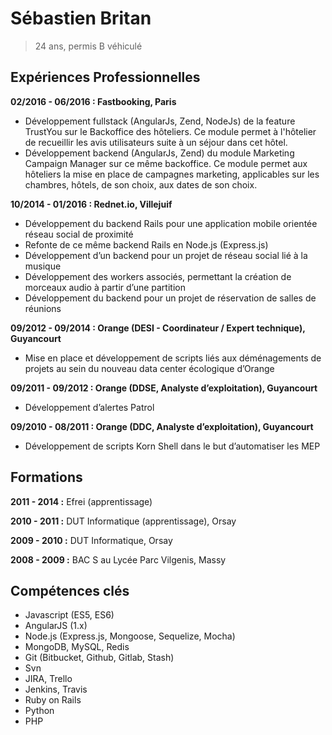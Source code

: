 Sébastien Britan
================

> 24 ans, permis B véhiculé

Expériences Professionnelles
----------------------------
**02/2016 - 06/2016 : Fastbooking, Paris**
  - Développement fullstack (AngularJs, Zend, NodeJs) de la feature TrustYou sur le Backoffice des hôteliers. Ce module permet à l'hôtelier de recueillir les avis utilisateurs suite à un séjour dans cet hôtel.
  - Développement backend (AngularJs, Zend) du module Marketing Campaign Manager sur ce même backoffice. Ce module permet aux hôteliers la mise en place de campagnes marketing, applicables sur les chambres, hôtels, de son choix, aux dates de son choix.

**10/2014 - 01/2016 : Rednet.io, Villejuif**

  - Développement du backend Rails pour une application mobile orientée réseau social de proximité
  - Refonte de ce même backend Rails en Node.js (Express.js)
  - Développement d’un backend pour un projet de réseau social lié à la musique
  - Développement des workers associés, permettant la création de morceaux audio à partir d’une partition
  - Développement du backend pour un projet de réservation de salles de réunions

**09/2012 - 09/2014 : Orange (DESI - Coordinateur / Expert technique), Guyancourt**

  - Mise en place et développement de scripts liés aux déménagements de projets au sein du nouveau data center écologique d’Orange

**09/2011 - 09/2012 : Orange (DDSE, Analyste d’exploitation), Guyancourt**

  - Développement d’alertes Patrol

**09/2010 - 08/2011 : Orange (DDC, Analyste d’exploitation), Guyancourt**

  - Développement de scripts Korn Shell dans le but d’automatiser les MEP


Formations
----------

**2011 - 2014 :** Efrei (apprentissage)

**2010 - 2011 :** DUT Informatique (apprentissage), Orsay

**2009 - 2010 :** DUT Informatique, Orsay

**2008 - 2009 :** BAC S au Lycée Parc Vilgenis, Massy

Compétences clés
----------------

  - Javascript (ES5, ES6)
  - AngularJS (1.x)
  - Node.js (Express.js, Mongoose, Sequelize, Mocha)
  - MongoDB, MySQL, Redis
  - Git (Bitbucket, Github, Gitlab, Stash)
  - Svn
  - JIRA, Trello
  - Jenkins, Travis
  - Ruby on Rails
  - Python
  - PHP

